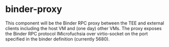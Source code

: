# binder-proxy

This component will be the Binder RPC proxy between the TEE and external clients
including the host VM and (one day) other VMs. The proxy exposes the
Binder RPC protocol IMicrofuchsia over virtio-socket on the port specified in
the binder definition (currently 5680).
